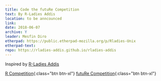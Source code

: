```yaml
---
title: Code the futuRe Competition
text: By R-Ladies Addis
location: to be anncounced
link:
date: 2018-06-07
archive: Y  
leader: Mesfin Diro
etherpad: https://public.etherpad-mozilla.org/p/Rladies-Unix
etherpad-text: 
repo: https://rladies-addis.github.io/rladies-addis
---
```


Inspired by [R-Ladies Addis]( https://rladies-addis.github.io/rladies-addis) 

[R Competition](img/R-Ladies_competition_poster_final.pdf){:class="btn btn-xl"} 
[futuRe Competition](https://goo.gl/forms/Nf97reXlisqg7mOW2){:class="btn btn-xl"} 

